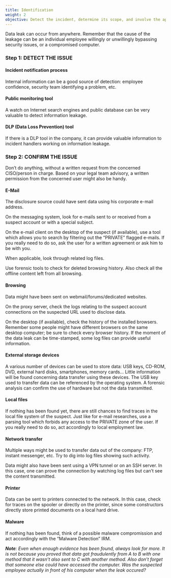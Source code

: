```yaml
---
title: Identification
weight: 2
objective: Detect the incident, determine its scope, and involve the appropriate parties.
---
```

Data leak can occur from anywhere. Remember that the cause of the leakage can be an individual employee willingly or unwillingly bypassing security issues, or a compromised computer.

### Step 1: DETECT THE ISSUE

#### Incident notification process

Internal information can be a good source of detection: employee confidence, security team identifying a problem, etc.

#### Public monitoring tool

A watch on Internet search engines and public database can be very valuable to detect information leakage.

#### DLP (Data Loss Prevention) tool

If there is a DLP tool in the company, it can provide valuable information to incident handlers working on information leakage.

### Step 2: CONFIRM THE ISSUE

Don’t do anything, without a written request from the concerned CISO/person in charge. Based on your legal team advisory, a written permission from the concerned user might also be handy.

#### E-Mail

The disclosure source could have sent data using his corporate e-mail address.

On the messaging system, look for e-mails sent to or received from a suspect account or with a special subject.

On the e-mail client on the desktop of the suspect (if available), use a tool which allows you to search by filtering out the “PRIVATE” flagged e-mails. If you really need to do so, ask the user for a written agreement or ask him to be with you.

When applicable, look through related log files.

Use forensic tools to check for deleted browsing history. Also check all the offline content left from all browsing.

#### Browsing

Data might have been sent on webmail/forums/dedicated websites.

On the proxy server, check the logs relating to the suspect account connections on the suspected URL used to disclose data.

On the desktop (if available), check the history of the installed browsers. Remember some people might have different browsers on the same desktop computer; be sure to check every browser history. If the moment of the data leak can be time-stamped, some log files can provide useful information.

#### External storage devices

A various number of devices can be used to store data: USB keys, CD-ROM, DVD, external hard disks, smartphones, memory cards…
Little information will be found concerning data transfer using these devices. The USB key used to transfer data can be referenced by the operating system. A forensic analysis can confirm the use of hardware but not the data transmitted.

#### Local files

If nothing has been found yet, there are still chances to find traces in the local file system of the suspect. Just like for e-mail researches, use a parsing tool which forbids any access to the PRIVATE zone of the user. If you really need to do so, act accordingly to local employment law.

#### Network transfer

Multiple ways might be used to transfer data out of the company: FTP, instant messenger, etc. Try to dig into log files showing such activity.

Data might also have been sent using a VPN tunnel or on an SSH server. In this case, one can prove the connection by watching log files but can’t see the content transmitted.

#### Printer

Data can be sent to printers connected to the network. In this case, check for traces on the spooler or directly on the printer, since some constructors directly store printed documents on a local hard drive.

#### Malware

If nothing has been found, think of a possible malware compromission and act accordingly with the “Malware Detection” IRM.

***Note**: Even when enough evidence has been found, always look for more. It is not because you proved that data got fraudulently from A to B with one method that it wasn’t also sent to C with another method. Also don’t forget that someone else could have accessed the computer. Was the suspected employee actually in front of his computer when the leak occured?*
